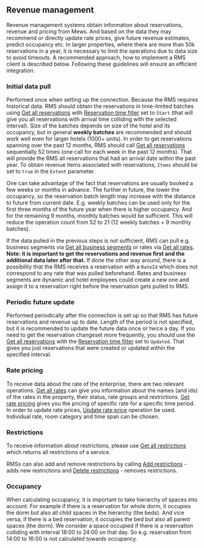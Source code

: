 ## Revenue management

Revenue management systems obtain information about reservations, revenue and pricing from Mews. And based on the data they may recommend or directly update rate prices, give future revenue estimates, predict occupancy etc. In larger properties, where there are more than 50k reservations in a year, it is necessary to  limit the operations due to data size to avoid timeouts. A recommended approach, how to implement a RMS client is described below. Following these guidelines will ensure an efficient integration.

### Initial data pull

Performed once when setting up the connection. Because the RMS requires historical data. RMS should obtain the reservations in time-limited batches using [Get all reservations](../operations/reservations.md#get-all-reservations) with [Reservation time filter](../operations/reservations.md#reservation-time-filter) set to `Start` \(that will give you all reservations with arrival time colliding with the selected interval\). Size of the batches depends on size of the hotel and its occupancy, but in general **weekly batches** are recommended and should work well even for larger hotels \(1000+ units\). In order to get reservations spanning over the past 12 months, RMS should call [Get all reservations](../operations/reservations.md#get-all-reservations) sequentially 52 times \(one call for each week in the past 12 months\). That will provide the RMS all reservations that had an arrival date within the past year. To obtain revenue items associated with reservations, `Items` should be set to `true` in the `Extent` parameter.

One can take advantage of the fact that reservations are usually booked a few weeks or months in advance. The further in future, the lower the occupancy, so the reservation batch length may increase with the distance to future from current date. E.g. weekly batches can be used only for the first three months of the future year when there is higher occupancy. And for the remaining 9 months, monthly batches would be sufficient. This will reduce the operation count from 52 to 21 \(12 weekly batches + 9 monthly batches\).

If the data pulled in the previous steps is not sufficient, RMS can pull e.g. business segments via [Get all business segments](../operations/services.md#get-all-business-segments) or rates via [Get all rates](../operations/services.md#get-all-rates). 
**Note: it is important to get the reservations and revenue first and the additional data later after that.** 
If done the other way around, there is a possibility that the RMS receives a reservation with a `RateId` which does not correspond to any rate that was pulled beforehand. Rates and business segments are dynamic and hotel employees could create a new one and assign it to a reservation right before the reservation gets pulled to RMS.

### Periodic future update

Performed periodically after the connection is set up so that RMS has future reservations and revenue up to date. Length of the period is not specified, but it is recommended to update the future data once or twice a day. If you need to get the reservation changeset more frequently, you should use the [Get all reservations](../operations/reservations.md#get-all-reservations) with the [Reservation time filter](../operations/reservations.md#reservation-time-filter) set to `Updated`. That gives you just reservations that were created or updated within the specified interval.

### Rate pricing

To receive data about the rate of the enterprise, there are two relevant operations. [Get all rates](../operations/services.md#get-all-rates) can give you information about the names \(and ids\) of the rates in the property, their status, rate groups and restrictions. [Get rate pricing](../operations/services.md#get-rate-pricing) gives you the pricing of specific rate for a specific time period. In order to update rate prices, [Update rate price](../operations/services.md#update-rate-price) operation be used. Individual rate, room category and time span can be chosen.

### Restrictions

To receive information about restrictions, please use [Get all restrictions](../operations/services.md#get-all-restrictions) which returns all restrictions of a service.

RMSs can also add and remove restrictions by calling [Add restrictions](../operations/services#add-restrictions) - adds new restrictions and [Delete restrictions](../operations/services#delete-restrictions) - removes restrictions.

### Occupancy

When calculating occupancy, it is important to take hierarchy of spaces into account. For example if there is a reservation for whole dorm, it occupies the dorm but also all child spaces in the hierarchy \(the beds\). And vice versa, if there is a bed reservation, it occupies the bed but also all parent spaces \(the dorm\). We consider a space occupied if there is a reservation colliding with interval 18:00 to 24:00 on that day. So e.g. reservation from 14:00 to 16:00 is not calculated towards occupancy.
